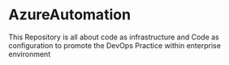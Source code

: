 AzureAutomation
===============

This Repository is all about code as infrastructure and Code as configuration to promote the DevOps Practice within enterprise environment
